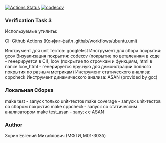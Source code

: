 [![Actions Status](https://github.com/Greezzee/VerificationTask3/workflows/Ubuntu/badge.svg)](https://github.com/Greezzee/VerificationTask3/actions)
[![codecov](https://codecov.io/github/Greezzee/VerificationTask3/graph/badge.svg?token=7UI41WMA0R)](https://codecov.io/github/Greezzee/VerificationTask3)
### Verification Task 3
Используемые утилиты:

CI: Github Actions (Конфиг-файл .github/workflows/ubuntu.uml)

Инструмент для unit тестов: googletest
Инструмент для сбора покрытия: gcov
Визуализация покрытия: codecov (покрытие по ветвлениям в коде - генерируется в CI), 
    lcov (покрытие по строчкам и функциям, html в папке lcov_html - генерируется вручную для демонстрации полного покрытия по разным метрикам)
Инструмент статического анализа: cppcheck
Инструмент динамического анализа: ASAN (provided by gcc)

### Локальная Сборка

make test - запуск только unit-тестов
make coverage - запуск unit-тестов со сбором покрытия
make cppcheck - запуск со статическим анализатором
make test_asan - запуск с ASAN

### Author
Зорин Евгений Михайлович (МФТИ, М01-303б)